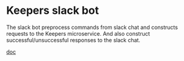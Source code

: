 # Keepers slack bot

The slack bot preprocess commands from slack chat and constructs requests to the Keepers microservice. And also construct successful/unsuccessful responses to the slack chat.

[doc](https://github.com/JujaLabs/docs/tree/master/architecture/keepers_slackbot)
